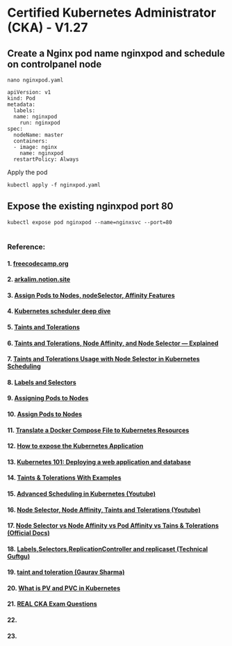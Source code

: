 # Certified Kubernetes Administrator (CKA) - V1.27

## Create a Nginx pod name nginxpod and schedule on controlpanel node

~~~
nano nginxpod.yaml
~~~
~~~
apiVersion: v1
kind: Pod
metadata:
  labels:
  name: nginxpod
    run: nginxpod
spec:
  nodeName: master
  containers:
  - image: nginx
    name: nginxpod
  restartPolicy: Always
~~~
Apply the pod
~~~
kubectl apply -f nginxpod.yaml
~~~
## Expose the existing nginxpod port 80
~~~
kubectl expose pod nginxpod --name=nginxsvc --port=80
~~~

#
### Reference:
#### 1. [freecodecamp.org](https://www.freecodecamp.org/news/certified-kubernetes-administrator-study-guide-cka/)
#### 2. [arkalim.notion.site](https://arkalim.notion.site/Kubernetes-c64b2976b0364cc69864490edef33717)
#### 3. [Assign Pods to Nodes, nodeSelector, Affinity Features](https://medium.com/kubernetes-tutorials/learn-how-to-assign-pods-to-nodes-in-kubernetes-using-nodeselector-and-affinity-features-e62c437f3cf8)
#### 4. [Kubernetes scheduler deep dive](https://dev.to/danielepolencic/kubernetes-scheduler-deep-dive-3phj)
#### 5. [Taints and Tolerations](https://kubernetes.io/docs/concepts/scheduling-eviction/taint-and-toleration/)
#### 6. [Taints and Tolerations, Node Affinity, and Node Selector — Explained](https://medium.com/saas-infra/taints-and-tolerations-node-affinity-and-node-selector-explained-f329653c2bc6)
#### 7. [Taints and Tolerations Usage with Node Selector in Kubernetes Scheduling](https://opstree.com/blog/2021/05/11/taints-and-tolerations-usage-with-node-selector-in-kubernetes-scheduling/)
#### 8. [Labels and Selectors](https://kubernetes.io/docs/concepts/overview/working-with-objects/labels/)
#### 9. [Assigning Pods to Nodes](https://kubernetes.io/docs/concepts/scheduling-eviction/assign-pod-node/)
#### 10. [Assign Pods to Nodes](https://kubernetes.io/docs/tasks/configure-pod-container/assign-pods-nodes/)
#### 11. [Translate a Docker Compose File to Kubernetes Resources](https://kubernetes.io/docs/tasks/configure-pod-container/translate-compose-kubernetes/)
#### 12. [How to expose the Kubernetes Application](https://medium.com/weles-ai/how-to-expose-the-kubernetes-application-68cb30ea15c7)
#### 13. [Kubernetes 101: Deploying a web application and database](https://www.endpointdev.com/blog/2022/01/kubernetes-101/)
#### 14. [Taints & Tolerations With Examples](https://blog.kubecost.com/blog/kubernetes-taints/)
#### 15. [Advanced Scheduling in Kubernetes (Youtube)](https://www.youtube.com/watch?v=PeENP0XO0FQ)
#### 16. [Node Selector, Node Affinity, Taints and Tolerations (Youtube)](https://www.youtube.com/watch?v=O61HDmGUBJM)
#### 17. [Node Selector vs Node Affinity vs Pod Affinity vs Tains & Tolerations (Official Docs)](https://www.youtube.com/watch?v=rX4v_L0k4Hc)
#### 18. [Labels,Selectors,ReplicationController and replicaset (Technical Guftgu)](https://www.youtube.com/watch?v=dQSQELeC2A4&list=PL5yTXsHqphjtp26VEnX_4uE5xZT1WCfMo&index=6)
#### 19. [taint and toleration (Gaurav Sharma)](https://www.youtube.com/watch?v=QoeHrVzc21g&list=PL6XT0grm_TfhFKUv_KI_DTVr0TCincl1r&index=55)
#### 20. [What is PV and PVC in Kubernetes](https://www.youtube.com/watch?v=4GtZsY27h40)
#### 21. [REAL CKA Exam Questions](https://www.youtube.com/watch?v=o_7jlMBHFFA)
#### 22. []()
#### 23. []()
